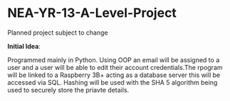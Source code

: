 # NEA-YR-13-A-Level-Project
Planned project subject to change

**Initial Idea**:

Programmed mainly in Python.
Using OOP an email will be assigned to a user and a user will be able to edit their account credentials.The rpogram will be linked to a Raspberry 3B+ acting as a database server this will be accessed via SQL.
Hashing will be used with the SHA 5 algorithm being used to securely store the priavte details.

